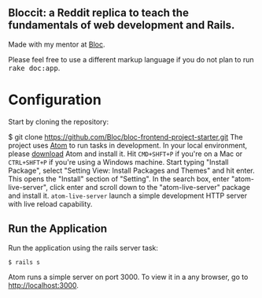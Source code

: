 ## Bloccit: a Reddit replica to teach the fundamentals of web development and Rails.

Made with my mentor at [Bloc](http://bloc.io).


Please feel free to use a different markup language if you do not plan to run
<tt>rake doc:app</tt>.

# Configuration

Start by cloning the repository:

$ git clone https://github.com/Bloc/bloc-frontend-project-starter.git <your-frontend-project-name>
The project uses [Atom](https://atom.io/) to run tasks in development. In your local environment, please [download](https://atom.io/) Atom and install it. Hit ```CMD+SHFT+P``` if you're on a Mac or ```CTRL+SHFT+P``` if you're using a Windows machine. Start typing "Install Package", select "Setting View: Install Packages and Themes" and hit enter. This opens the "Install" section of "Setting". In the search box, enter "atom-live-server", click enter and scroll down to the "atom-live-server" package and install it. ```atom-live-server``` launch a simple development HTTP server with live reload capability.

## Run the Application

Run the application using the rails server task:

```
$ rails s
```

Atom runs a simple server on port 3000. To view it in a any browser, go to [http://localhost:3000](http://localhost:3000).
